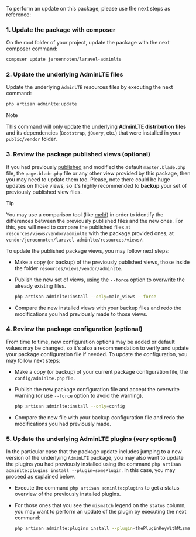 To perform an update on this package, please use the next steps as reference:

### 1. Update the package with composer

On the root folder of your project, update the package with the next composer command:

```sh
composer update jeroennoten/laravel-adminlte
```

### 2. Update the underlying AdminLTE files

Update the underlying `AdminLTE` resources files by executing the next command:

```sh
php artisan adminlte:update
```

> [!Note]
> This command will only update the underlying **AdminLTE distribution files** and its dependencies (`Bootstrap`, `jQuery`, etc.) that were installed in your `public/vendor` folder.

### 3. Review the package published views (optional)

If you had previously [published](/sections/configuration/views_customization) and modified the default `master.blade.php` file, the `page.blade.php` file or any other view provided by this package, then you may need to update them too. Please, note there could be huge updates on those views, so it's highly recommended to **backup** your set of previously published view files.

> [!Tip]
> You may use a comparison tool (like [meld](https://meldmerge.org/)) in order to identify the differences between the previously published files and the new ones. For this, you will need to compare the published files at `resources/views/vendor/adminlte` with the package provided ones, at `vendor/jeroennoten/laravel-adminlte/resources/views/`.

To update the published package views, you may follow next steps:

- Make a copy (or backup) of the previously published views, those inside the folder `resources/views/vendor/adminlte`.

- Publish the new set of views, using the `--force` option to overwrite the already existing files.

  ```sh
  php artisan adminlte:install --only=main_views --force
  ```

- Compare the new installed views with your backup files and redo the modifications you had previously made to those views.

### 4. Review the package configuration (optional)

From time to time, new configuration options may be added or default values may be changed, so it's also a recommendation to verify and update your package configuration file if needed. To update the configuration, you may follow next steps:

- Make a copy (or backup) of your current package configuration file, the `config/adminlte.php` file.

- Publish the new package configuration file and accept the overwrite warning (or use `--force` option to avoid the warning).

  ```sh
  php artisan adminlte:install --only=config
  ```

- Compare the new file with your backup configuration file and redo the modifications you had previously made.

### 5. Update the underlying AdminLTE plugins (very optional)

In the particular case that the package update includes jumping to a new version of the underlying `AdminLTE` package, you may also want to update the plugins you had previously installed using the command `php artisan adminlte:plugins install --plugin=somePlugin`. In this case, you may proceed as explained below.

- Execute the command `php artisan adminlte:plugins` to get a status overview of the previously installed plugins.

- For those ones that you see the `mismatch` legend on the `status` column, you may want to perform an update of the plugin by executing the next command:

  ```sh
  php artisan adminlte:plugins install --plugin=thePluginKeyWithMismatchLegend
  ```
